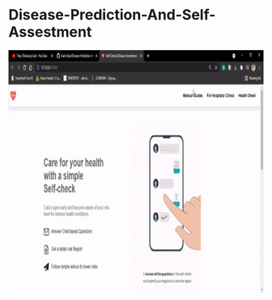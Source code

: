 # Disease-Prediction-And-Self-Assestment
<img src = https://github.com/Aaris-Kazi/Disease-Prediction-And-Self-Assestment/blob/main/banner.gif width = 720 height= 480>
